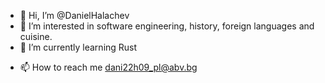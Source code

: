 - 👋 Hi, I’m @DanielHalachev
- 👀 I’m interested in software engineering, history, foreign languages and cuisine.
- 🌱 I’m currently learning Rust
<!-- - 💞️ I’m looking to collaborate on ... -->
- 📫 How to reach me dani22h09_pl@abv.bg

<!---
DanielHalachev/DanielHalachev is a ✨ special ✨ repository because its `README.md` (this file) appears on your GitHub profile.
You can click the Preview link to take a look at your changes.
--->
